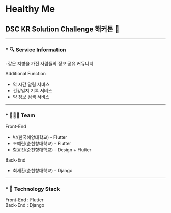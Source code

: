 # Healthy Me  

## DSC KR Solution Challenge 해커톤 🚩  

---

### * 🔍 Service Information
: 같은 지병을 가진 사람들의 정보 공유 커뮤니티  

Additional Function  
* 약 시간 알림 서비스  
* 건강일지 기록 서비스  
* 약 정보 검색 서비스  

---

### * 👨‍👨‍👧 Team
Front-End
* 박(한국해양대학교) - Flutter  
* 조예린(순천향대학교) - Flutter  
* 함윤진(순천향대학교) - Design + Flutter  

Back-End
* 최세환(순천향대학교) - Django  

---

### * 🔔 Technology Stack
Front-End : Flutter  
Back-End : Django
